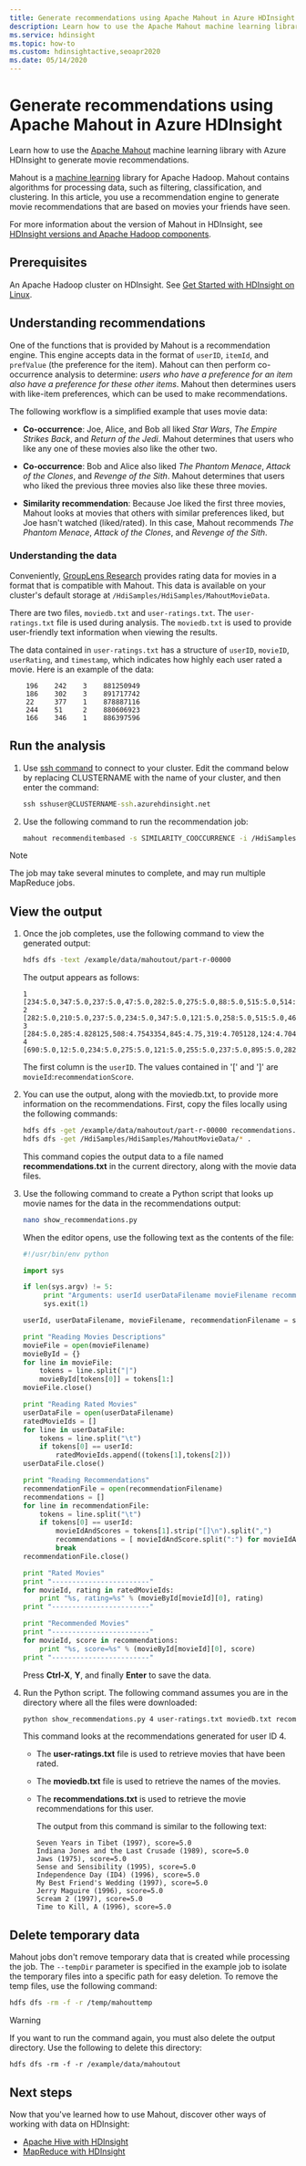 ```yaml
---
title: Generate recommendations using Apache Mahout in Azure HDInsight
description: Learn how to use the Apache Mahout machine learning library to generate movie recommendations with HDInsight.
ms.service: hdinsight
ms.topic: how-to
ms.custom: hdinsightactive,seoapr2020
ms.date: 05/14/2020
---
```


# Generate recommendations using Apache Mahout in Azure HDInsight

Learn how to use the [Apache Mahout](https://mahout.apache.org) machine learning library with Azure HDInsight to generate movie recommendations.

Mahout is a [machine learning](https://en.wikipedia.org/wiki/Machine_learning) library for Apache Hadoop. Mahout contains algorithms for processing data, such as filtering, classification, and clustering. In this article, you use a recommendation engine to generate movie recommendations that are based on movies your friends have seen.

For more information about the version of Mahout in HDInsight, see [HDInsight versions and Apache Hadoop components](../hdinsight-component-versioning.md).

## Prerequisites

An Apache Hadoop cluster on HDInsight. See [Get Started with HDInsight on Linux](./apache-hadoop-linux-tutorial-get-started.md).

## Understanding recommendations

One of the functions that is provided by Mahout is a recommendation engine. This engine accepts data in the format of `userID`, `itemId`, and `prefValue` (the preference for the item). Mahout can then perform co-occurrence analysis to determine: *users who have a preference for an item also have a preference for these other items*. Mahout then determines users with like-item preferences, which can be used to make recommendations.

The following workflow is a simplified example that uses movie data:

* **Co-occurrence**: Joe, Alice, and Bob all liked *Star Wars*, *The Empire Strikes Back*, and *Return of the Jedi*. Mahout determines that users who like any one of these movies also like the other two.

* **Co-occurrence**: Bob and Alice also liked *The Phantom Menace*, *Attack of the Clones*, and *Revenge of the Sith*. Mahout determines that users who liked the previous three movies also like these three movies.

* **Similarity recommendation**: Because Joe liked the first three movies, Mahout looks at movies that others with similar preferences liked, but Joe hasn't watched (liked/rated). In this case, Mahout recommends *The Phantom Menace*, *Attack of the Clones*, and *Revenge of the Sith*.

### Understanding the data

Conveniently, [GroupLens Research](https://grouplens.org/datasets/movielens/) provides rating data for movies in a format that is compatible with Mahout. This data is available on your cluster's default storage at `/HdiSamples/HdiSamples/MahoutMovieData`.

There are two files, `moviedb.txt` and `user-ratings.txt`. The `user-ratings.txt` file is used during analysis. The `moviedb.txt` is used to provide user-friendly text information when viewing the results.

The data contained in `user-ratings.txt` has a structure of `userID`, `movieID`, `userRating`, and `timestamp`, which indicates how highly each user rated a movie. Here is an example of the data:

```output
    196    242    3    881250949
    186    302    3    891717742
    22     377    1    878887116
    244    51     2    880606923
    166    346    1    886397596
```

## Run the analysis

1. Use [ssh command](../hdinsight-hadoop-linux-use-ssh-unix.md) to connect to your cluster. Edit the command below by replacing CLUSTERNAME with the name of your cluster, and then enter the command:

    ```cmd
    ssh sshuser@CLUSTERNAME-ssh.azurehdinsight.net
    ```

1. Use the following command to run the recommendation job:

    ```bash
    mahout recommenditembased -s SIMILARITY_COOCCURRENCE -i /HdiSamples/HdiSamples/MahoutMovieData/user-ratings.txt -o /example/data/mahoutout --tempDir /temp/mahouttemp
    ```

> [!NOTE]  
> The job may take several minutes to complete, and may run multiple MapReduce jobs.

## View the output

1. Once the job completes, use the following command to view the generated output:

    ```bash
    hdfs dfs -text /example/data/mahoutout/part-r-00000
    ```

    The output appears as follows:

    ```output
    1    [234:5.0,347:5.0,237:5.0,47:5.0,282:5.0,275:5.0,88:5.0,515:5.0,514:5.0,121:5.0]
    2    [282:5.0,210:5.0,237:5.0,234:5.0,347:5.0,121:5.0,258:5.0,515:5.0,462:5.0,79:5.0]
    3    [284:5.0,285:4.828125,508:4.7543354,845:4.75,319:4.705128,124:4.7045455,150:4.6938777,311:4.6769233,248:4.65625,272:4.649266]
    4    [690:5.0,12:5.0,234:5.0,275:5.0,121:5.0,255:5.0,237:5.0,895:5.0,282:5.0,117:5.0]
    ```

    The first column is the `userID`. The values contained in '[' and ']' are `movieId`:`recommendationScore`.

2. You can use the output, along with the moviedb.txt, to provide more information on the recommendations. First, copy the files locally using the following commands:

    ```bash
    hdfs dfs -get /example/data/mahoutout/part-r-00000 recommendations.txt
    hdfs dfs -get /HdiSamples/HdiSamples/MahoutMovieData/* .
    ```

    This command copies the output data to a file named **recommendations.txt** in the current directory, along with the movie data files.

3. Use the following command to create a Python script that looks up movie names for the data in the recommendations output:

    ```bash
    nano show_recommendations.py
    ```

    When the editor opens, use the following text as the contents of the file:

   ```python
   #!/usr/bin/env python

   import sys

   if len(sys.argv) != 5:
        print "Arguments: userId userDataFilename movieFilename recommendationFilename"
        sys.exit(1)

   userId, userDataFilename, movieFilename, recommendationFilename = sys.argv[1:]

   print "Reading Movies Descriptions"
   movieFile = open(movieFilename)
   movieById = {}
   for line in movieFile:
       tokens = line.split("|")
       movieById[tokens[0]] = tokens[1:]
   movieFile.close()

   print "Reading Rated Movies"
   userDataFile = open(userDataFilename)
   ratedMovieIds = []
   for line in userDataFile:
       tokens = line.split("\t")
       if tokens[0] == userId:
           ratedMovieIds.append((tokens[1],tokens[2]))
   userDataFile.close()

   print "Reading Recommendations"
   recommendationFile = open(recommendationFilename)
   recommendations = []
   for line in recommendationFile:
       tokens = line.split("\t")
       if tokens[0] == userId:
           movieIdAndScores = tokens[1].strip("[]\n").split(",")
           recommendations = [ movieIdAndScore.split(":") for movieIdAndScore in movieIdAndScores ]
           break
   recommendationFile.close()

   print "Rated Movies"
   print "------------------------"
   for movieId, rating in ratedMovieIds:
       print "%s, rating=%s" % (movieById[movieId][0], rating)
   print "------------------------"

   print "Recommended Movies"
   print "------------------------"
   for movieId, score in recommendations:
       print "%s, score=%s" % (movieById[movieId][0], score)
   print "------------------------"
   ```

    Press **Ctrl-X**, **Y**, and finally **Enter** to save the data.

4. Run the Python script. The following command assumes you are in the directory where all the files were downloaded:

    ```bash
    python show_recommendations.py 4 user-ratings.txt moviedb.txt recommendations.txt
    ```

    This command looks at the recommendations generated for user ID 4.

   * The **user-ratings.txt** file is used to retrieve movies that have been rated.

   * The **moviedb.txt** file is used to retrieve the names of the movies.

   * The **recommendations.txt** is used to retrieve the movie recommendations for this user.

     The output from this command is similar to the following text:

        ```output
        Seven Years in Tibet (1997), score=5.0
        Indiana Jones and the Last Crusade (1989), score=5.0
        Jaws (1975), score=5.0
        Sense and Sensibility (1995), score=5.0
        Independence Day (ID4) (1996), score=5.0
        My Best Friend's Wedding (1997), score=5.0
        Jerry Maguire (1996), score=5.0
        Scream 2 (1997), score=5.0
        Time to Kill, A (1996), score=5.0
        ```

## Delete temporary data

Mahout jobs don't remove temporary data that is created while processing the job. The `--tempDir` parameter is specified in the example job to isolate the temporary files into a specific path for easy deletion. To remove the temp files, use the following command:

```bash
hdfs dfs -rm -f -r /temp/mahouttemp
```

> [!WARNING]  
> If you want to run the command again, you must also delete the output directory. Use the following to delete this directory:
>
> `hdfs dfs -rm -f -r /example/data/mahoutout`

## Next steps

Now that you've learned how to use Mahout, discover other ways of working with data on HDInsight:

* [Apache Hive with HDInsight](hdinsight-use-hive.md)
* [MapReduce with HDInsight](hdinsight-use-mapreduce.md)
